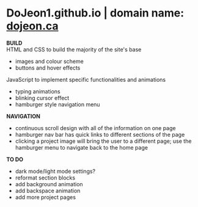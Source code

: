 # DoJeon1.github.io | domain name: [dojeon.ca](https://dojeon.ca/)

**BUILD** <br/>
HTML and CSS to build the majority of the site's base  <br/>
- images and colour scheme
- buttons and hover effects 

JavaScript to implement specific functionalities and animations
- typing animations
- blinking cursor effect
- hamburger style navigation menu <br/>   

**NAVIGATION**
- continuous scroll design with all of the information on one page
- hamburger nav bar has quick links to different sections of the page
- clicking a project image will bring the user to a different page; use the hamburger menu to navigate back to the home page

**TO DO**
- dark mode/light mode settings? <br/> 
- reformat section blocks <br/>
- add background animation <br/> 
- add backspace animation
- add more project pages
